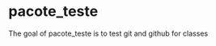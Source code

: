 
# pacote_teste

<!-- badges: start -->
<!-- badges: end -->

The goal of pacote_teste is to test git and github for classes

